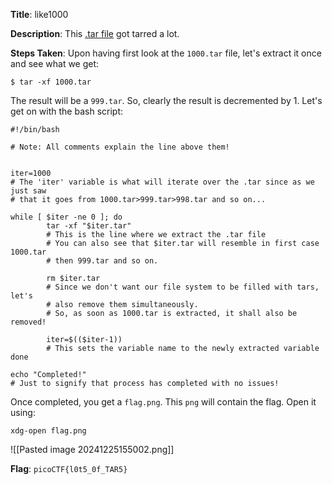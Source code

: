 
**Title**: like1000

**Description**:
This [.tar file](https://jupiter.challenges.picoctf.org/static/52084b5ad360b25f9af83933114324e0/1000.tar) got tarred a lot.


**Steps Taken**:
Upon having first look at the `1000.tar` file, let's extract it once and see what we get:
```
$ tar -xf 1000.tar
```

The result will be a `999.tar`. So, clearly the result is decremented by 1.
Let's get on with the bash script:

```
#!/bin/bash

# Note: All comments explain the line above them!


iter=1000
# The 'iter' variable is what will iterate over the .tar since as we just saw
# that it goes from 1000.tar>999.tar>998.tar and so on...

while [ $iter -ne 0 ]; do
        tar -xf "$iter.tar"
        # This is the line where we extract the .tar file
        # You can also see that $iter.tar will resemble in first case 1000.tar
        # then 999.tar and so on.

        rm $iter.tar
        # Since we don't want our file system to be filled with tars, let's
        # also remove them simultaneously.
        # So, as soon as 1000.tar is extracted, it shall also be removed!

        iter=$(($iter-1))
        # This sets the variable name to the newly extracted variable
done

echo "Completed!"
# Just to signify that process has completed with no issues!

```


Once completed, you get a `flag.png`.
This `png` will contain the flag. Open it using:
```
xdg-open flag.png
```
![[Pasted image 20241225155002.png]]


**Flag**: `picoCTF{l0t5_0f_TAR5}`
